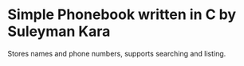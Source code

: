 # Simple Phonebook written in C by Suleyman Kara
Stores names and phone numbers, supports searching and listing.
